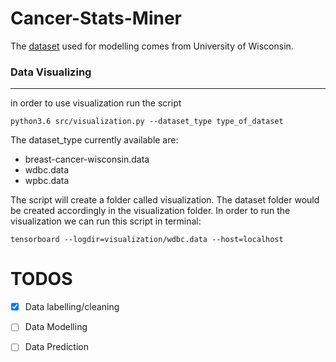 # Cancer-Stats-Miner

The [dataset](http://archive.ics.uci.edu/ml/datasets/Breast+Cancer+Wisconsin+%28Original%29) used for modelling comes from University of Wisconsin.


### Data Visualizing
---
in order to use visualization
run the script 

```python3.6 src/visualization.py --dataset_type type_of_dataset```

The dataset_type currently available are: 
- breast-cancer-wisconsin.data
- wdbc.data
- wpbc.data

The script will create a folder called visualization. The dataset folder would be created accordingly 
in the visualization folder. In order to run the visualization we can run this script in terminal:

```tensorboard --logdir=visualization/wdbc.data --host=localhost ```



# TODOS

- [X] Data labelling/cleaning

- [ ] Data Modelling

- [ ] Data Prediction
